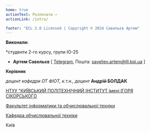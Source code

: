 ```yaml
---
home: true
actionText: Розпочати →
actionLink: /intro/

footer: "ECL 2.0 Licensed | Copyright © 2024 Савельєв Артем"
---
```



**Виконали:** 

*студенти 2-го курсу, групи ІО-25
- <span padding-right:5em></span> **Артем Савельєв** [ <a href="https://t.me/artesavel" target="_blank">Telegram</a>, Пошта: saveliev.artem@lll.kpi.ua ]


**Керівник**

*доцент кафедри ОТ ФІОТ, к.т.н., доцент*<span padding-right:5em></span> **Андрій БОЛДАК** 

[НТУУ "КИЇВСЬКИЙ ПОЛІТЕХНІЧНИЙ ІНСТИТУТ імені ІГОРЯ СІКОРСЬКОГО](https://kpi.ua/)

[Факультет інформатики та обчислювальної техніки](https://fiot.kpi.ua/)

[Кафедра обчислювальної техніки](https://comsys.kpi.ua/)

Київ
